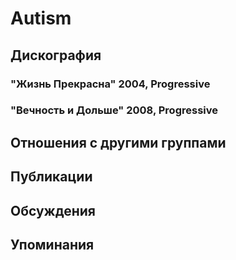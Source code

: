 # Autism



## Дискография

### "Жизнь Прекрасна" 2004, Progressive



### "Вечность и Дольше" 2008, Progressive




## Отношения с другими группами


## Публикации


## Обсуждения


## Упоминания

